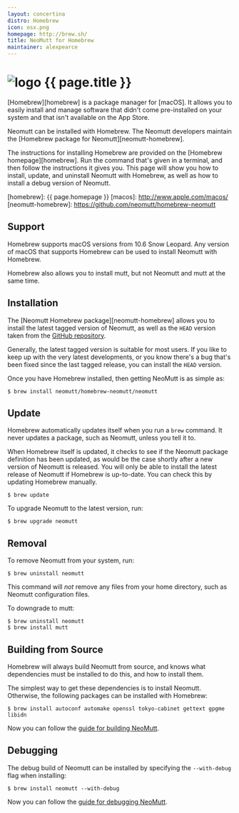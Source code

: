 ```yaml
---
layout: concertina
distro: Homebrew
icon: osx.png
homepage: http://brew.sh/
title: NeoMutt for Homebrew
maintainer: alexpearce
---
```


# ![logo](/images/distros/{{page.icon}}) {{ page.title }}

[Homebrew][homebrew] is a package manager for [macOS]. It allows you to easily 
install and manage software that didn't come pre-installed on your system and 
that isn't available on the App Store.

Neomutt can be installed with Homebrew. The Neomutt developers maintain the 
[Homebrew package for Neomutt][neomutt-homebrew].

The instructions for installing Homebrew are provided on the [Homebrew 
homepage][homebrew]. Run the command that's given in a terminal, and then 
follow the instructions it gives you. This page will show you how to install, 
update, and uninstall Neomutt with Homebrew, as well as how to install a debug 
version of Neomutt.

[homebrew]: {{ page.homepage }}
[macos]: http://www.apple.com/macos/
[neomutt-homebrew]: https://github.com/neomutt/homebrew-neomutt

## Support <a class="offset" id="support"></a>

Homebrew supports macOS versions from 10.6 Snow Leopard. Any version of macOS 
that supports Homebrew can be used to install Neomutt with Homebrew.

Homebrew also allows you to install mutt, but not Neomutt and mutt at the same 
time.

## Installation <a class="offset" id="install"></a>

The [Neomutt Homebrew package][neomutt-homebrew] allows you to install the 
latest tagged version of Neomutt, as well as the `HEAD` version taken from the 
[GitHub repository][neomutt-github].

Generally, the latest tagged version is suitable for most users. If you like to 
keep up with the very latest developments, or you know there's a bug that's 
been fixed since the last tagged release, you can install the `HEAD` version.

Once you have Homebrew installed, then getting NeoMutt is as simple as:

```shell
$ brew install neomutt/homebrew-neomutt/neomutt
```

[neomutt-github]: https://github.com/neomutt/neomutt

## Update <a class="offset" id="update"></a>

Homebrew automatically updates itself when you run a `brew` command. It never 
updates a package, such as Neomutt, unless you tell it to.

When Homebrew itself is updated, it checks to see if the Neomutt package 
definition has been updated, as would be the case shortly after a new version 
of Neomutt is released. You will only be able to install the latest release of 
Neomutt if Homebrew is up-to-date. You can check this by updating Homebrew 
manually.

```shell
$ brew update
```

To upgrade Neomutt to the latest version, run:

```shell
$ brew upgrade neomutt
```

## Removal <a class="offset" id="remove"></a>

To remove Neomutt from your system, run:

```shell
$ brew uninstall neomutt
```

This command will _not_ remove any files from your home directory, such as 
Neomutt configuration files.

To downgrade to mutt:

```shell
$ brew uninstall neomutt
$ brew install mutt
```

## Building from Source <a class="offset" id="build"></a>

Homebrew will always build Neomutt from source, and knows what dependencies 
must be installed to do this, and how to install them.

The simplest way to get these dependencies is to install Neomutt.
Otherwise, the following packages can be installed with Homebrew:

```shell
$ brew install autoconf automake openssl tokyo-cabinet gettext gpgme libidn
```

Now you can follow the [guide for building NeoMutt](/dev/build).

## Debugging <a class="offset" id="debug"></a>

The debug build of Neomutt can be installed by specifying the `--with-debug` 
flag when installing:

```shell
$ brew install neomutt --with-debug
```

Now you can follow the [guide for debugging NeoMutt](/dev/debug).
